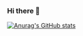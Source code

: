 ### Hi there 👋


[![Anurag's GitHub stats](https://github-readme-stats.vercel.app/api?username=taszty&count_private=true)](https://github.com/anuraghazra/github-readme-stats)
